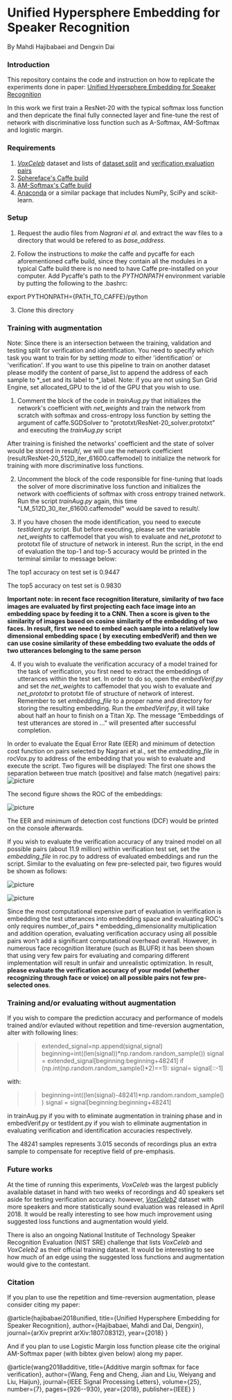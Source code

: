 # Unified Hypersphere Embedding for Speaker Recognition
By Mahdi Hajibabaei and Dengxin Dai

### Introduction

This repository contains the code and instruction on how to replicate the experiments done in paper:  [Unified Hypersphere Embedding for Speaker Recognition](https://arxiv.org/abs/1807.08312)

In this work we first train a ResNet-20 with the typical softmax loss function and then depricate the final fully connected layer and fine-tune the rest of network with discriminative loss function such as A-Softmax, AM-Softmax and logistic margin.

### Requirements
1. [*VoxCeleb*](http://www.robots.ox.ac.uk/~vgg/data/voxceleb/vox1.html) dataset and lists of [dataset split](http://www.robots.ox.ac.uk/~vgg/data/voxceleb/meta/iden_split.txt) and [verification evaluation pairs](http://www.robots.ox.ac.uk/~vgg/data/voxceleb/meta/veri_test.txt)
2. [Sphereface's Caffe build](https://github.com/wy1iu/sphereface/tree/master/tools/caffe-sphereface)
3. [AM-Softmax's Caffe build](https://github.com/happynear/caffe-windows/tree/504d8a85f552e988fabff88b026f2c31cb778329)
4. [Anaconda](https://anaconda.org/anaconda/python) or a similar package that includes NumPy, SciPy and scikit-learn.

### Setup

1. Request the audio files from *Nagrani et al.* and extract the wav files to a directory that would be refered to as *base_address*.

2. Follow the instructions to *make* the caffe and pycaffe for each aforementioned caffe build, since they contain all the modules in a typical Caffe build there is no need to have Caffe pre-installed on your computer.
Add Pycaffe's path to the *PYTHONPATH* environment variable by putting the following to the .bashrc: 

export PYTHONPATH={PATH_TO_CAFFE}/python

3. Clone this directory

### Training with augmentation

Note: Since there is an intersection between the training, validation and testing split for verification and identification. You need to specify which task you want to train for by setting *mode* to either 'identification' or 'verification'. If you want to use this pipeline to train on another dataset please modify the content of parse_list to append the address of each sample to *_set and its label to *_label.
Note: if you are not using Sun Grid Engine, set allocated_GPU to the id of the GPU that you wish to use.

1. Comment the block of the code in *trainAug.py* that initializes the network's coefficient with *net_weights* and train the network from scratch
with softmax and cross-entropy loss function by setting the argument of caffe.SGDSolver to "prototxt/ResNet-20_solver.prototxt" and executing the *trainAug.py* script

After training is finished the networks' coefficient and the state of solver would be stored in result/, we will use the network coefficient (result/ResNet-20_512D_iter_61600.caffemodel) to initialize the network for training with more discriminative loss functions.

2. Uncomment the block of the code responsible for fine-tuning that loads the solver of more discriminative loss function and initializes the network with coefficients of softmax with cross entropy trained network. Run the script *trainAug.py* again, this time "LM_512D_30_iter_61600.caffemodel" would be saved to result/.

3. If you have chosen the mode identification, you need to execute *testIdent.py* script. But before executing, please set the variable *net_weights* to caffemodel that you wish to evaluate and *net_prototxt* to prototxt file of structure of network in interest. Run the script, in the end of evaluation the top-1 and top-5 accuracy would be printed in the terminal similar to message below:

The top1 accuracy on test set is 0.9447

The top5 accuracy on test set is 0.9830

**Important note: in recent face recognition literature, similarity of two face images are evaluated by first projecting each face image into an embedding space by feeding it to a CNN. Then a score is given to the similarity of images based on cosine similarity of the embedding of two faces. In result, first we need to embed each sample into a relatively low dimensional embedding space ( by executing embedVerif) and then we can use cosine similarity of these embedding two evaluate the odds of two utterances belonging to the same person**

4. If you wish to evaluate the verification accuracy of a model trained for the task of verification, you first need to extract the embeddings of utterances within the test set. In order to do so, open the *embedVerif.py* and set the *net_weights* to caffemodel that you wish to evaluate and *net_prototxt* to prototxt file of structure of network of interest. Remember to  set *embedding_file* to a proper name and directory for storing the resulting embedding. Run the *embedVerif.py*, it will take about half an hour to finish on a Titan Xp. The message "Embeddings of test utterances are stored in ..." will presented after successful completion.

In order to evaluate the Equal Error Rate (EER) and minimum of detection cost function on pairs selected by Nagrani et al., set the *embedding_file* in rocVox.py to address of the embedding that you wish to evaluate and execute the script. Two figures will be displayed: The first one shows the separation between true match (positive) and false match (negative) pairs:
![picture](https://github.com/MahdiHajibabaei/unified-embedding/blob/master/figures/rocVox_pairs.jpeg)


The second figure shows the ROC of the embeddings:


![picture](https://github.com/MahdiHajibabaei/unified-embedding/blob/master/figures/rocVox_ROC.jpeg)

The EER and minimum of detection cost functions (DCF) would be printed on the console afterwards.

If you wish to evaluate the verification accuracy of any trained model on all possible pairs (about 11.9 million) within verification test set, set the *embedding_file* in roc.py to address of evaluated embeddings and run the script. Similar to the evaluating on few pre-selected pair, two figures would be shown as follows:

![picture](https://github.com/MahdiHajibabaei/unified-embedding/blob/master/figures/roc_pairs.jpeg)

![picture](https://github.com/MahdiHajibabaei/unified-embedding/blob/master/figures/roc_ROC.jpeg)


Since the most computational expensive part of evaluation in verification is embedding the test utterances into embedding space and evaluating ROC's only requires number_of_pairs * embedding_dimensionality multiplication and addition operation, evaluating verification accuracy using all possible pairs won't add a significant computational overhead overall. However, in numerous face recognition literature (such as BLUFR) it has been shown that using very few pairs for evaluating and comparing different implementation will result in unfair and unrealistic optimization. In result, **please evaluate the verification accuracy of your model (whether  recognizing through face or voice) on all possible pairs not few pre-selected ones**.   

### Training and/or evaluating without augmentation

If you wish to compare the prediction accuracy and performance of models trained and/or evlauted without repetition and time-reversion augmentation, alter with following lines:	
	
>>	extended_signal=np.append(signal,signal)
>>	beginning=int((len(signal))*np.random.random_sample())
>>	signal = extended_signal[beginning:beginning+48241]
>>	if (np.int(np.random.random_sample()*2)==1):
>>		signal= signal[::-1]

with:

>>	beginning=int((len(signal)-48241)*np.random.random_sample())
>>	signal = signal[beginning:beginning+48241]

in trainAug.py if you with to eliminate augmentation in training phase and in embedVerif.py or testIdent.py if you wish to eliminate augmentation in evaluating verification and identification accuracies respectively.

The 48241 samples represents 3.015 seconds of recordings plus an extra sample to compensate for receptive field of pre-emphasis.

### Future works

At the time of running this experiments, *VoxCeleb* was the largest publicly available dataset in hand with two weeks of recordings and 40 speakers set aside for testing verification accuracy. however, [*VoxCeleb2*](http://www.robots.ox.ac.uk/~vgg/data/voxceleb/vox2.html) dataset with more speakers and more statistically sound evaluation was released in April 2018. It would be really interesting to see how much improvement using suggested loss functions and augmentation would yield.

There is also an ongoing National Institute of Technology Speaker Recognition Evaluation (NIST SRE) challenge that lists *VoxCeleb* and *VoxCeleb2* as their official training dataset. It would be interesting to see how much of an edge using the suggested loss functions and augmentation would give to the contestant.

### Citation

If you plan to use the repetition and time-reversion augmentation, please consider citing my paper:

@article{hajibabaei2018unified,
  title={Unified Hypersphere Embedding for Speaker Recognition},
  author={Hajibabaei, Mahdi and Dai, Dengxin},
  journal={arXiv preprint arXiv:1807.08312},
  year={2018}
}

And if you plan to use Logistic Margin loss function please cite the original AM-Softmax paper (with bibtex given below) along my paper.

@article{wang2018additive,
  title={Additive margin softmax for face verification},
  author={Wang, Feng and Cheng, Jian and Liu, Weiyang and Liu, Haijun},
  journal={IEEE Signal Processing Letters},
  volume={25},
  number={7},
  pages={926--930},
  year={2018},
  publisher={IEEE}
}

